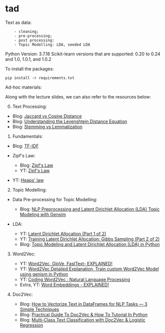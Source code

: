 # tad
Text as data:
```
    - cleaning;
    - pre-processing;
    - post processing:
    - Topic Modelling: LDA, seeded LDA
```
Python Version: 3.7.16
Scikit-learn versions that are supported: 0.20 to 0.24 and 1.0, 1.0.1, and 1.0.2

To install the packages:
```
pip install -r requirements.txt
```

Ad-hoc materials:

Along with the lecture slides, we can also refer to the resources below:

0.  Text Processing:

-    Blog: [Jaccard vs Cosine Distance](https://towardsdatascience.com/overview-of-text-similarity-metrics-3397c4601f50)
-    Blog: [Understanding the Levenshtein Distance Equation](https://medium.com/@ethannam/understanding-the-levenshtein-distance-equation-for-beginners-c4285a5604f0)
-    Blog: [Stemming vs Lemmatization](https://databasecamp.de/en/data/stemming-lemmatization)

1.  Fundamentals:
-    Blog: [TF-IDF](https://medium.com/analytics-vidhya/understanding-calculation-of-tf-idf-by-example-8975304e7fc4)

- Zipf's Law:
    - Blog: [Zipf's Law](https://medium.com/@_init_/using-zipfs-law-to-improve-neural-language-models-4c3d66e6d2f6)
    - YT: [Zipf's Law](https://youtu.be/WYO8Rc4JB_Y?si=W80TjSPD-PpTKx-m)
    
-    YT: [Heaps' law](https://youtu.be/QwV-aCaWKq8?si=Hcu86mPsqPlSSXNK)

2.  Topic Modelling:

- Data Pre-processing for Topic Modelling:
    - Blog: [NLP Preprocessing and Latent Dirichlet Allocation (LDA) Topic Modeling with Gensim](https://towardsdatascience.com/nlp-preprocessing-and-latent-dirichlet-allocation-lda-topic-modeling-with-gensim-713d516c6c7d)

- LDA:
    - YT: [Latent Dirichlet Allocation (Part 1 of 2)](https://www.youtube.com/watch?v=T05t-SqKArY)
    - YT: [Training Latent Dirichlet Allocation: Gibbs Sampling (Part 2 of 2)](https://www.youtube.com/watch?v=BaM1uiCpj_E)
    - Blog: [Topic Modeling and Latent Dirichlet Allocation (LDA) in Python](https://towardsdatascience.com/topic-modeling-and-latent-dirichlet-allocation-in-python-9bf156893c24)


3.  Word2Vec:

    - YT: [Word2Vec, GloVe, FastText- EXPLAINED!](https://www.youtube.com/watch?v=9S0-OC4LFNo)
    - YT: [Word2Vec Detailed Explanation, Train custom Word2Vec Model using genism in Python](https://www.youtube.com/watch?v=MtM9QrCjuK4)
    - YT: [Coding Word2Vec : Natural Language Processing](https://www.youtube.com/watch?v=d2E-pU4H2gc)
    - Extra, YT: [Word Embeddings - EXPLAINED!](https://www.youtube.com/watch?v=GmXkCCa4eVA)

4.  Doc2Vec:

    - Blog: [How to Vectorize Text in DataFrames for NLP Tasks — 3 Simple Techniques](https://towardsdatascience.com/how-to-vectorize-text-in-dataframes-for-nlp-tasks-3-simple-techniques-82925a5600db)
    - Blog: [Practical Guide To Doc2Vec & How To Tutorial In Python](https://spotintelligence.com/2023/09/06/doc2vec/)
    - Blog: [Multi-Class Text Classification with Doc2Vec & Logistic Regression](https://towardsdatascience.com/multi-class-text-classification-with-doc2vec-logistic-regression-9da9947b43f4)
